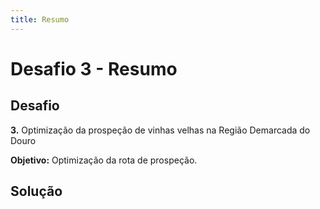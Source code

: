 ```yaml
---
title: Resumo
---
```


# Desafio 3 - Resumo

## Desafio

**3.** Optimização da prospeção de vinhas velhas na Região Demarcada do Douro

**Objetivo:** Optimização da rota de prospeção.

## Solução
